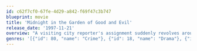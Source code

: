 ```yaml
---
id: c62f7cf0-67fe-4d29-a842-f69f47c3b747
blueprint: movie
title: 'Midnight in the Garden of Good and Evil'
release_date: '1997-11-21'
overview: "A visiting city reporter's assignment suddenly revolves around the murder trial of a local millionaire, whom he befriends."
genres: '[{"id": 80, "name": "Crime"}, {"id": 18, "name": "Drama"}, {"id": 9648, "name": "Mystery"}, {"id": 53, "name": "Thriller"}]'
---
```

